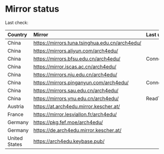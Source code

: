 <script src="./time.js"></script>
# Mirror status
Last check: <script type="text/javascript">localize(1671315442.2451952);</script>

|Country|Mirror|Last update|
|:------|:-----|:----------|
|China|https://mirrors.tuna.tsinghua.edu.cn/arch4edu/|<script type="text/javascript">localize(1671302169);</script>|
|China|https://mirrors.aliyun.com/arch4edu/|<script type="text/javascript">localize(1671302169);</script>|
|China|https://mirrors.bfsu.edu.cn/arch4edu/|ConnectionError|
|China|https://mirror.iscas.ac.cn/arch4edu/|<script type="text/javascript">localize(1671302169);</script>|
|China|https://mirrors.nju.edu.cn/arch4edu/|<script type="text/javascript">localize(1671258899);</script>|
|China|https://mirrors.pinganyun.com/arch4edu/|ConnectTimeout|
|China|https://mirrors.sau.edu.cn/arch4edu/|<script type="text/javascript">localize(1671258899);</script>|
|China|https://mirrors.ynu.edu.cn/arch4edu/|ReadTimeout|
|Austria|https://at.arch4edu.mirror.kescher.at/|<script type="text/javascript">localize(1671302169);</script>|
|France|https://mirror.lesviallon.fr/arch4edu/|<script type="text/javascript">localize(1671258899);</script>|
|Germany|https://pkg.fef.moe/arch4edu/|<script type="text/javascript">localize(1671302169);</script>|
|Germany|https://de.arch4edu.mirror.kescher.at/|<script type="text/javascript">localize(1671302169);</script>|
|United States|https://arch4edu.keybase.pub/|<script type="text/javascript">localize(1671258899);</script>|

<script src="./tablefilter/tablefilter.js"></script>
<script src="./table.js"></script>
